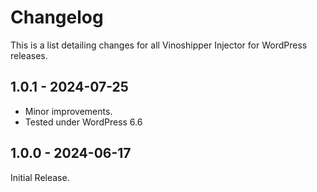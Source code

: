 # Changelog

This is a list detailing changes for all Vinoshipper Injector for WordPress releases.

## 1.0.1 - 2024-07-25

* Minor improvements.
* Tested under WordPress 6.6

## 1.0.0 - 2024-06-17

Initial Release.
